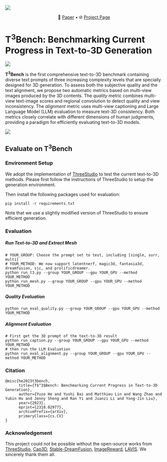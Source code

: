 <img src="https://t3bench.com/static/images/logobig.png" align="center">
<p align="center">
    📃 <a href="https://arxiv.org/abs/2310.02977" target="_blank">Paper</a> • 🌐 <a href="https://t3bench.com" target="_blank">Project Page</a>
</p>

# T<sup>3</sup>Bench: Benchmarking Current Progress in Text-to-3D Generation

![](fig/A_cactus_with_pink_flowers.gif)

**T<sup>3</sup>Bench** is the first comprehensive text-to-3D benchmark containing diverse text prompts of three increasing complexity levels that are specially designed for 3D generation. To assess both the subjective quality and the text alignment, we propose two automatic metrics based on multi-view images produced by the 3D contents. The *quality* metric combines multi-view text-image scores and regional convolution to detect quality and view inconsistency. The *alignment* metric uses multi-view captioning and Large Language Model (LLM) evaluation to measure text-3D consistency. Both metrics closely correlate with different dimensions of human judgments, providing a paradigm for efficiently evaluating text-to-3D models.

<img src="https://t3bench.com/static/images/pipeline_v2.png">



## Evaluate on T<sup>3</sup>Bench

### Environment Setup

We adopt the implementation of <a href="https://github.com/threestudio-project/threestudio">ThreeStudio</a> to test the current text-to-3D methods. Please first follow the instructions of ThreeStudio to setup the generation environment.

Then install the following packages used for evaluation:

```shell
pip install -r requirements.txt
```

Note that we use a slightly modified version of ThreeStudio to ensure efficient generation.



### Evaluation

##### Run Text-to-3D and Extract Mesh

```shell
# YOUR_GROUP: Choose the prompt set to test, including [single, surr, multi]
# YOUR_METHOD: We now support latentnerf, magic3d, fantasia3d, dreamfusion, sjc, and prolificdreamer.
python run_t3.py --group YOUR_GROUP --gpu YOUR_GPU --method YOUR_METHOD
python run_mesh.py --group YOUR_GROUP --gpu YOUR_GPU --method YOUR_METHOD
```



##### Quality Evaluation

```shell
python run_eval_quality.py --group YOUR_GROUP --gpu YOUR_GPU --method YOUR_METHOD
```



##### Alignment Evaluation

```shell
# First get the 3D prompt of the text-to-3D result
python run_caption.py --group YOUR_GROUP --gpu YOUR_GPU --method YOUR_METHOD
# then run the LLM Evaluation
python run_eval_alignment.py --group YOUR_GROUP --gpu YOUR_GPU --method YOUR_METHOD
```



### Citation

```
@misc{he2023t3bench,
      title={T$^3$Bench: Benchmarking Current Progress in Text-to-3D Generation}, 
      author={Yuze He and Yushi Bai and Matthieu Lin and Wang Zhao and Yubin Hu and Jenny Sheng and Ran Yi and Juanzi Li and Yong-Jin Liu},
      year={2023},
      eprint={2310.02977},
      archivePrefix={arXiv},
      primaryClass={cs.CV}
}
```



### Acknowledgement

This project could not be possible without the open-source works from <a href="https://github.com/threestudio-project/threestudio">ThreeStudio</a>, <a href="https://github.com/crockwell/Cap3D">Cap3D</a>, <a href="https://github.com/ashawkey/stable-dreamfusion">Stable-DreamFusion</a>, <a href="https://github.com/THUDM/ImageReward">ImageReward</a>, <a href="https://github.com/salesforce/LAVIS">LAVIS</a>. We sincerely thank them all.
